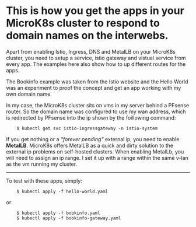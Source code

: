 # This is how you get the apps in your MicroK8s cluster to respond to domain names on the interwebs.

Apart from enabling Istio, Ingress, DNS and MetalLB on your MicroK8s cluster, you need to setup a service, istio gateway and vistual service from every app. The examples here also show how to up different routes for the apps.

The Bookinfo example was taken from the Istio website and the Hello World was an experiment to proof the concept and get an app working with my own domain name.

In my case, the MicroK8s cluster sits on vms in my server behind a PFsense router. So the domain name was configured to use my wan address, which is redirected by PFsense into the ip shown by the foillowing command:
``` 
    $ kubectl get svc istio-ingressgateway -n istio-system 
```

If you get nothing or a _"forever pending"_ external ip, you need to enable **MetalLB**. 
MicroK8s offers MetalLB as a quick and dirty solution to the external ip problems on self-hosted clusters.
When enabling MetalLb, you will need to assign an ip range. I set it up with a range within the same v-lan as the vm running my cluster.

---
To test with these apps, simply: 
``` 
    $ kubectl apply -f hello-world.yaml 
``` 
or
``` 
    $ kubectl apply -f bookinfo.yaml
    $ kubectl apply -f bookinfo-gateway.yaml 
``` 